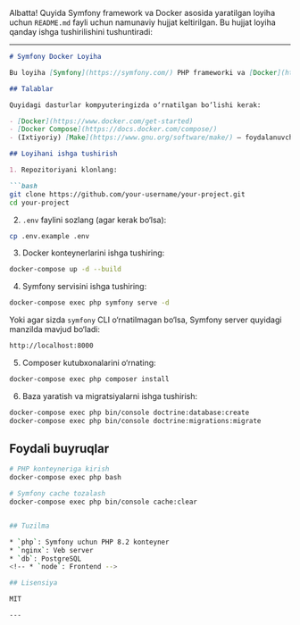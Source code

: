 Albatta! Quyida Symfony framework va Docker asosida yaratilgan loyiha uchun `README.md` fayli uchun namunaviy hujjat keltirilgan. Bu hujjat loyiha qanday ishga tushirilishini tushuntiradi:

---

````markdown
# Symfony Docker Loyiha

Bu loyiha [Symfony](https://symfony.com/) PHP frameworki va [Docker](https://www.docker.com/) konteyner texnologiyasi asosida ishlab chiqilgan. Docker yordamida loyihani tez va oson ishga tushirishingiz mumkin.

## Talablar

Quyidagi dasturlar kompyuteringizda o‘rnatilgan bo‘lishi kerak:

- [Docker](https://www.docker.com/get-started)
- [Docker Compose](https://docs.docker.com/compose/)
- (Ixtiyoriy) [Make](https://www.gnu.org/software/make/) — foydalanuvchiga qulayroq buyruqlar uchun

## Loyihani ishga tushirish

1. Repozitoriyani klonlang:

```bash
git clone https://github.com/your-username/your-project.git
cd your-project
````

2. `.env` faylini sozlang (agar kerak bo‘lsa):

```bash
cp .env.example .env
```

3. Docker konteynerlarini ishga tushiring:

```bash
docker-compose up -d --build
```

4. Symfony servisini ishga tushiring:

```bash
docker-compose exec php symfony serve -d
```

Yoki agar sizda `symfony` CLI o‘rnatilmagan bo‘lsa, Symfony server quyidagi manzilda mavjud bo‘ladi:

```bash
http://localhost:8000
```

5. Composer kutubxonalarini o‘rnating:

```bash
docker-compose exec php composer install
```

6. Baza yaratish va migratsiyalarni ishga tushirish:

```bash
docker-compose exec php bin/console doctrine:database:create
docker-compose exec php bin/console doctrine:migrations:migrate
```

## Foydali buyruqlar

```bash
# PHP konteyneriga kirish
docker-compose exec php bash

# Symfony cache tozalash
docker-compose exec php bin/console cache:clear


## Tuzilma

* `php`: Symfony uchun PHP 8.2 konteyner
* `nginx`: Veb server
* `db`: PostgreSQL
<!-- * `node`: Frontend -->

## Lisensiya

MIT

---

```
